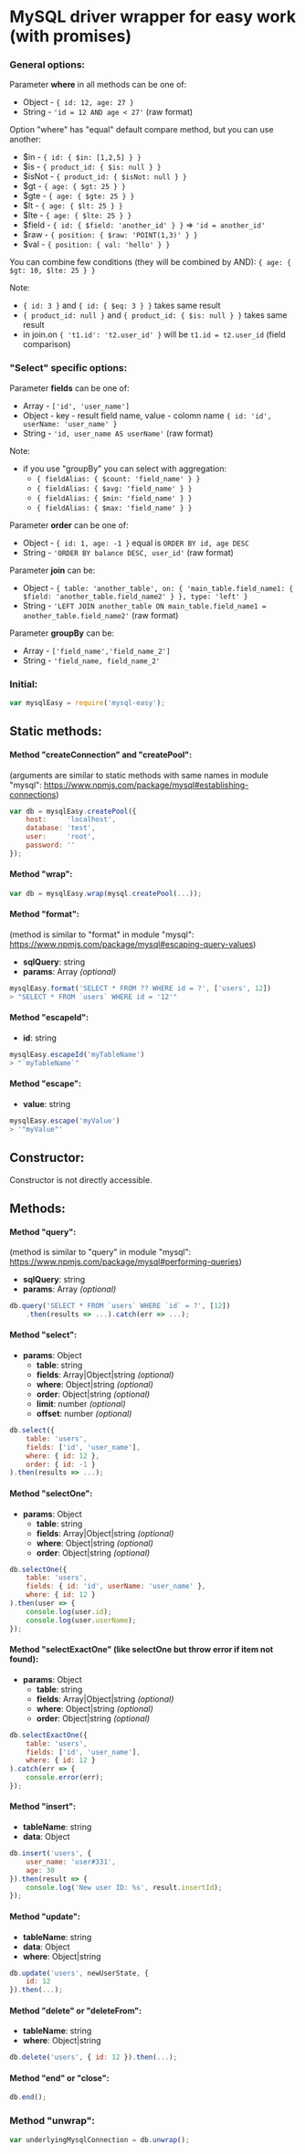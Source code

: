# MySQL driver wrapper for easy work (with promises)

### General options:
Parameter **where** in all methods can be one of:
  * Object - `{ id: 12, age: 27 }` 
  * String - `'id = 12 AND age < 27'` (raw format)
  
Option "where" has "equal" default compare method, but you can use another:
  * $in - `{ id: { $in: [1,2,5] } }`
  * $is - `{ product_id: { $is: null } }`
  * $isNot - `{ product_id: { $isNot: null } }`
  * $gt - `{ age: { $gt: 25 } }`
  * $gte - `{ age: { $gte: 25 } }`
  * $lt - `{ age: { $lt: 25 } }`
  * $lte - `{ age: { $lte: 25 } }`
  * $field - `{ id: { $field: 'another_id' } }` => `'id = another_id'`
  * $raw - `{ position: { $raw: 'POINT(1,3)' } }`
  * $val - `{ position: { val: 'hello' } }`

You can combine few conditions (they will be combined by AND):
`{ age: { $gt: 10, $lte: 25 } }`

Note:
  * `{ id: 3 }` and `{ id: { $eq: 3 } }` takes same result
  * `{ product_id: null }` and `{ product_id: { $is: null } }` takes same result
  * in join.on `{ 't1.id': 't2.user_id' }` will be `t1.id = t2.user_id` (field comparison)

### "Select" specific options:
Parameter **fields** can be one of:
  * Array - `['id', 'user_name']`
  * Object - key - result field name, value - colomn name `{ id: 'id', userName: 'user_name' }`
  * String - `'id, user_name AS userName'` (raw format)
  
Note:
  * if you use "groupBy" you can select with aggregation:
     * `{ fieldAlias: { $count: 'field_name' } }`
     * `{ fieldAlias: { $avg: 'field_name' } }`
     * `{ fieldAlias: { $min: 'field_name' } }`
     * `{ fieldAlias: { $max: 'field_name' } }`

Parameter **order** can be one of:
  * Object - `{ id: 1, age: -1 }` equal is `ORDER BY id, age DESC ` 
  * String - `'ORDER BY balance DESC, user_id'` (raw format)

Parameter **join** can be:
  * Object - `{ table: 'another_table', on: { 'main_table.field_name1: { $field: 'another_table.field_name2' } }, type: 'left' }`
  * String - `'LEFT JOIN another_table ON main_table.field_name1 = another_table.field_name2'` (raw format)

Parameter **groupBy** can be:
  * Array - `['field_name','field_name_2']`
  * String - `'field_name, field_name_2'`

### Initial: 
````javascript
var mysqlEasy = require('mysql-easy');
````

## Static methods:

#### Method "createConnection" and "createPool":
(arguments are similar to static methods with same names in module "mysql": https://www.npmjs.com/package/mysql#establishing-connections)
````javascript
var db = mysqlEasy.createPool({
    host:     'localhost',
    database: 'test',
    user:     'root',
    password: ''
});
````

#### Method "wrap":
````javascript
var db = mysqlEasy.wrap(mysql.createPool(...));
````

#### Method "format":
(method is similar to "format" in module "mysql": https://www.npmjs.com/package/mysql#escaping-query-values)
 *  **sqlQuery**: string
 *  **params**: Array _(optional)_
````javascript
mysqlEasy.format('SELECT * FROM ?? WHERE id = ?', ['users', 12])
> "SELECT * FROM `users` WHERE id = '12'"
````

#### Method "escapeId":
 *  **id**: string
````javascript
mysqlEasy.escapeId('myTableName')
> "`myTableName`"
````

#### Method "escape":
 *  **value**: string
````javascript
mysqlEasy.escape('myValue')
> '"myValue"'
````

## Constructor:
Constructor is not directly accessible.

## Methods:

#### Method "query":
(method is similar to "query" in module "mysql": https://www.npmjs.com/package/mysql#performing-queries)
 *  **sqlQuery**: string
 *  **params**: Array _(optional)_
````javascript
db.query('SELECT * FROM `users` WHERE `id` = ?', [12])
    .then(results => ...).catch(err => ...);
````

#### Method "select":
 *  **params**: Object
     *  **table**: string
     *  **fields**: Array|Object|string _(optional)_
     *  **where**: Object|string _(optional)_
     *  **order**: Object|string _(optional)_
     *  **limit**: number _(optional)_
     *  **offset**: number _(optional)_
````javascript
db.select({
    table: 'users',
    fields: ['id', 'user_name'],
    where: { id: 12 },
    order: { id: -1 }
).then(results => ...);
````

#### Method "selectOne":
 *  **params**: Object
     *  **table**: string
     *  **fields**: Array|Object|string _(optional)_
     *  **where**: Object|string _(optional)_
     *  **order**: Object|string _(optional)_
````javascript
db.selectOne({
    table: 'users',
    fields: { id: 'id', userName: 'user_name' },
    where: { id: 12 }
).then(user => {
    console.log(user.id);
    console.log(user.userName);
});
````

#### Method "selectExactOne" (like selectOne but throw error if item not found):
 *  **params**: Object
     *  **table**: string
     *  **fields**: Array|Object|string _(optional)_
     *  **where**: Object|string _(optional)_
     *  **order**: Object|string _(optional)_
````javascript
db.selectExactOne({
    table: 'users',
    fields: ['id', 'user_name'],
    where: { id: 12 }
).catch(err => {
    console.error(err);
});
````

#### Method "insert":
 *  **tableName**: string
 *  **data**: Object
````javascript
db.insert('users', {
    user_name: 'user#331',
    age: 30
}).then(result => {
    console.log('New user ID: %s', result.insertId);
});
````

#### Method "update":
 *  **tableName**: string
 *  **data**: Object
 *  **where**: Object|string
````javascript
db.update('users', newUserState, {
    id: 12
}).then(...);
````

#### Method "delete" or "deleteFrom":
 *  **tableName**: string
 *  **where**: Object|string
````javascript
db.delete('users', { id: 12 }).then(...);
````

#### Method "end" or "close":
````javascript
db.end();
````

### Method "unwrap":
````javascript
var underlyingMysqlConnection = db.unwrap();
````
